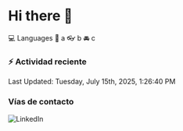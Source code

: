 # Hi there 👋

:computer: Languages
:pencil: a
:eyeglasses: b
:oncoming_automobile: c

### :zap: Actividad reciente
<!--RECENT_ACTIVITY:start-->
<!--RECENT_ACTIVITY:end-->
<!--RECENT_ACTIVITY:last_update-->
Last Updated: Tuesday, July 15th, 2025, 1:26:40 PM
<!--RECENT_ACTIVITY:last_update_end-->

### Vías de contacto

![LinkedIn](https://www.linkedin.com/in/irving-hernández-226846205/)
